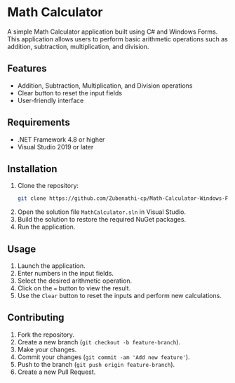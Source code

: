 # Math Calculator

A simple Math Calculator application built using C# and Windows Forms. This application allows users to perform basic arithmetic operations such as addition, subtraction, multiplication, and division.

## Features

- Addition, Subtraction, Multiplication, and Division operations
- Clear button to reset the input fields
- User-friendly interface

## Requirements

- .NET Framework 4.8 or higher
- Visual Studio 2019 or later

## Installation

1. Clone the repository:
    ```sh
    git clone https://github.com/Zubenathi-cp/Math-Calculator-Windows-Form.git
    ```
2. Open the solution file `MathCalculator.sln` in Visual Studio.
3. Build the solution to restore the required NuGet packages.
4. Run the application.

## Usage

1. Launch the application.
2. Enter numbers in the input fields.
3. Select the desired arithmetic operation.
4. Click on the `=` button to view the result.
5. Use the `Clear` button to reset the inputs and perform new calculations.

## Contributing

1. Fork the repository.
2. Create a new branch (`git checkout -b feature-branch`).
3. Make your changes.
4. Commit your changes (`git commit -am 'Add new feature'`).
5. Push to the branch (`git push origin feature-branch`).
6. Create a new Pull Request.




